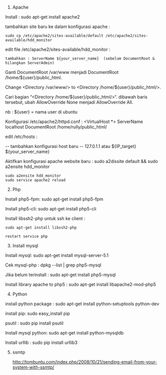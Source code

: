 1. Apache 

Install :
	sudo apt-get install apache2

tambahkan site baru ke dalam konfigurasi apache : 

	sudo cp /etc/apache2/sites-available/default /etc/apache2/sites-available/hdd_monitor 

edit file /etc/apache2/sites-available/hdd_monitor : 

	tambahkan : ServerName ${your_server_name}  (sebelum DocumentRoot & hilangkan ServerAdmin)

Ganti DocumentRoot /var/www menjadi DocumentRoot /home/${user}/public_html.

Change <Directory /var/www/> to <Directory /home/${user}/public_html/>.

Cari bagian “<Directory /home/${user}/public_html/>“. dibawah baris tersebut, ubah AllowOverride None menjadi AllowOverride All.

nb : ${user} = nama user di ubuntu


Konfigurasi /etc/apache2/httpd.conf : 
	<VirtualHost *>
	ServerName localhost
	DocumentRoot /home/rully/public_html/	
	</VirtualHost>

edit /etc/hosts : 

-- tambahkan konfigurasi host baru --
127.0.1.1 atau ${IP_target}	${your_server_name}


Aktifkan konfigurasi apache website baru :
	sudo a2dissite default && sudo a2ensite hdd_monitor

	sudo a2ensite hdd_monitor
	sudo service apache2 reload


2. Php

Install php5-fpm:
	sudo apt-get install php5-fpm

Install php5-cli:
	sudo apt-get install php5-cli

Install libssh2-php untuk ssh ke client : 

	sudo apt-get install libssh2-php

	restart service php

3. Install mysql

Install mysql:
	sudo apt-get install mysql-server-5.1

Cek mysql-php :
	dpkg --list | grep php5-mysql

Jika belum terinstall :
	sudo apt-get install php5-mysql

Install library apache to php5 :
	sudo apt-get install libapache2-mod-php5


4. Python

install python package : 
	sudo apt-get install python-setuptools python-dev

install pip:
	sudo easy_install pip

psutil :
	sudo pip install psutil

Install mysql python:
	sudo apt-get install python-mysqldb


Install urllib : 
	sudo pip install urllib3


5. ssmtp

	http://tombuntu.com/index.php/2008/10/21/sending-email-from-your-system-with-ssmtp/
